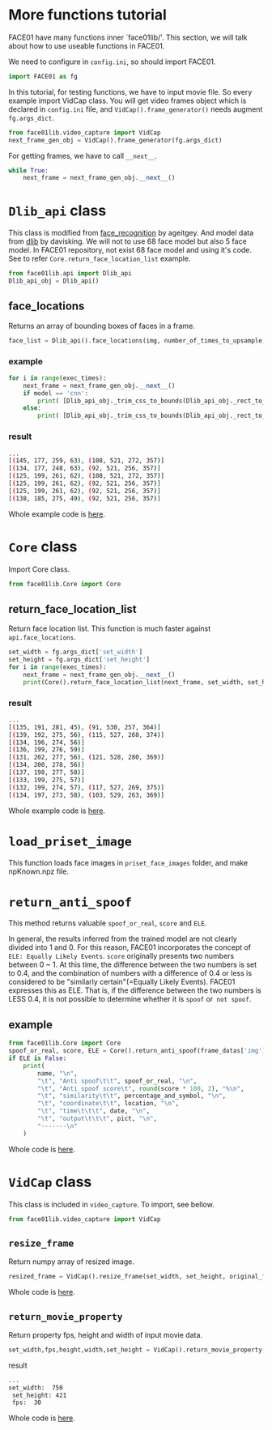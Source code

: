 # More functions tutorial
FACE01 have many functions inner `face01lib/'.
This section, we will talk about how to use useable functions in FACE01.

We need to configure in `config.ini`, so should import FACE01.
```python
import FACE01 as fg
```

In this tutorial, for testing functions, we have to input movie file. So every example import VidCap class.
You will get video frames object which is declared in `config.ini` file, and `VidCap().frame_generator()` needs augment `fg.args_dict`.
```python
from face01lib.video_capture import VidCap
next_frame_gen_obj = VidCap().frame_generator(fg.args_dict)
```
For getting frames, we have to call `__next__`.
```python
while True:
    next_frame = next_frame_gen_obj.__next__()
```

# `Dlib_api` class
This class is modified from [face_recognition](https://github.com/ageitgey/face_recognition) by ageitgey. And model data from [dlib](https://github.com/davisking/dlib) by davisking. We will not to use 68 face model but also 5 face model. In FACE01 repository, not exist 68 face model and using it's code.
See to refer `Core.return_face_location_list` example.
```python
from face01lib.api import Dlib_api
Dlib_api_obj = Dlib_api()
```
## face_locations
Returns an array of bounding boxes of faces in a frame.
```python
face_list = Dlib_api().face_locations(img, number_of_times_to_upsample, model)
``` 
### example
```python
for i in range(exec_times):
    next_frame = next_frame_gen_obj.__next__()
    if model == 'cnn':
        print( [Dlib_api_obj._trim_css_to_bounds(Dlib_api_obj._rect_to_css(face.rect), next_frame.shape) for face in Dlib_api_obj._raw_face_locations(next_frame, number_of_times_to_upsample, model)])
    else:
        print( [Dlib_api_obj._trim_css_to_bounds(Dlib_api_obj._rect_to_css(face), next_frame.shape) for face in Dlib_api_obj._raw_face_locations(next_frame, number_of_times_to_upsample, model)])
```
### result
```bash
...
[(145, 177, 259, 63), (108, 521, 272, 357)]
[(134, 177, 248, 63), (92, 521, 256, 357)]
[(125, 199, 261, 62), (108, 521, 272, 357)]
[(125, 199, 261, 62), (92, 521, 256, 357)]
[(125, 199, 261, 62), (92, 521, 256, 357)]
[(138, 185, 275, 49), (92, 521, 256, 357)]
```
Whole example code is [here](example/../../example/api_face_locations.py).

# `Core` class
Import Core class.
```python
from face01lib.Core import Core
```
## return_face_location_list
Return face location list. This function is much faster against `api.face_locations`.
```python
set_width = fg.args_dict['set_width']
set_height = fg.args_dict['set_height']
for i in range(exec_times):
    next_frame = next_frame_gen_obj.__next__()
    print(Core().return_face_location_list(next_frame, set_width, set_height,0, 0.4))
```
### result
```bash
...
[(135, 191, 281, 45), (91, 530, 257, 364)]
[(139, 192, 275, 56), (115, 527, 268, 374)]
[(134, 196, 274, 56)]
[(136, 199, 276, 59)]
[(131, 202, 277, 56), (121, 528, 280, 369)]
[(134, 200, 278, 56)]
[(137, 198, 277, 58)]
[(133, 199, 275, 57)]
[(132, 199, 274, 57), (117, 527, 269, 375)]
[(134, 197, 273, 58), (103, 529, 263, 369)]
```
Whole example code is [here](../example/Core_return_face_location_list.py).

# `load_priset_image`
This function loads face images in `priset_face_images` folder, and make npKnown.npz file.


# `return_anti_spoof`
This method returns valuable `spoof_or_real`, `score` and `ELE`.

In general, the results inferred from the trained model are not clearly divided into 1 and 0. For this reason, FACE01 incorporates the concept of `ELE: Equally Likely Events`. `score` originally presents two numbers between 0 ~ 1. At this time, the difference between the two numbers is set to 0.4, and the combination of numbers with a difference of 0.4 or less is considered to be "similarly certain"(=Equally Likely Events). FACE01 expresses this as ELE. That is, if the difference between the two numbers is LESS 0.4, it is not possible to determine whether it is `spoof` or` not spoof`.
## example
```python
from face01lib.Core import Core
spoof_or_real, score, ELE = Core().return_anti_spoof(frame_datas['img'], person_data["location"])
if ELE is False:
    print(
        name, "\n",
        "\t", "Anti spoof\t\t", spoof_or_real, "\n",
        "\t", "Anti spoof score\t", round(score * 100, 2), "%\n",
        "\t", "similarity\t\t", percentage_and_symbol, "\n",
        "\t", "coordinate\t\t", location, "\n",
        "\t", "time\t\t\t", date, "\n",
        "\t", "output\t\t\t", pict, "\n",
        "-------\n"
    )
```
Whole code is [here](../CALL_FACE01.py).

# `VidCap` class
This class is included in `video_capture`.
To import, see bellow.
```python
from face01lib.video_capture import VidCap
```

## `resize_frame`
Return numpy array of resized image.
```python
resized_frame = VidCap().resize_frame(set_width, set_height, original_frame)
```
Whole code is [here](../example/resize_frame.py).

## `return_movie_property`
Return property fps, height and width of input movie data.
```python
set_width,fps,height,width,set_height = VidCap().return_movie_property(set_width, vcap)
```
result
```bash
...
set_width:  750 
 set_height: 421 
 fps:  30 
```
Whole code is [here](../example/return_movie_property.py).